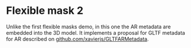 # Flexible mask 2

Unlike the first flexible masks demo, in this one the AR metadata are embedded into the 3D model.
It implements a proposal for GLTF metadata for AR described on [github.com/xavierjs/GLTFARMetadata](https://github.com/xavierjs/GLTFARMetadata).


